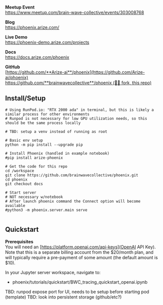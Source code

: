 
**Meetup Event**   
https://www.meetup.com/brain-wave-collective/events/303008768

**Blog**  
https://phoenix.arize.com/

**Live Demo**  
https://phoenix-demo.arize.com/projects

**Docs**  
https://docs.arize.com/phoenix

**GitHub**  
[https://github.com/**Arize-ai**/phoenix](https://github.com/Arize-ai/phoenix)  
[https://github.com/**brainwavecollective**/phoenix (🧠🌊 fork, this repo)](https://github.com/brainwavecollective/phoenix)  

## Install/Setup
```
# Using RunPod.io: "RTX 2000 ada" in terminal, but this is likely a similar process for other environments
# Runpod is not necessary for low GPU utilization needs, so this should be the same process locally

# TBD: setup a venv instead of running as root

# Basic env setup
python -m pip install --upgrade pip

# Install Phoenix (handled in example notebook)
#pip install arize-phoenix

# Get the code for this repo
cd /workspace
git clone https://github.com/brainwavecollective/phoenix.git
cd phoenix
git checkout docs

# Start server 
# NOT necessary w/notebook
# After launch phoenix command the Connect option will become available 
#python3 -m phoenix.server.main serve


```

## Quickstart

**Prerequisites**  
You will need an [https://platform.openai.com/api-keys](OpenAI API Key). Note that this is a separate billing account from the $20/month plan, and will typically require a pre-payment of some amount (the default amount is $10).

In your Jupyter server workspace, navigate to:  
 - phoenix/tutorials/quickstart/BWC_tracing_quickstart_openai.ipynb



TBD: runpod expose port for UI, needs to be setup before starting pod (template) 
TBD: look into persistent storage (github/etc?)

